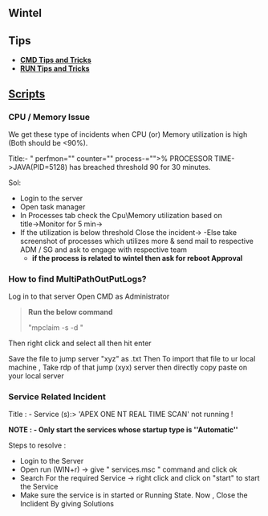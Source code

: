 ## Wintel

## Tips
- [**CMD Tips and Tricks**](Sections/CMD_Tricks.md)
-  [**RUN Tips and Tricks**](Sections/Run_Tricks.md)
  
## [Scripts](Sections/Scripts.md)

###                   CPU / Memory Issue

We get these type of incidents when CPU (or) Memory utilization is high (Both should be <90%). 
 
Title:- " perfmon="" counter="" process-="">% PROCESSOR TIME->JAVA(PID=5128) has breached threshold 90 for 30 minutes. 
 
Sol: 
  - Login to the server
  - Open task manager
  - In Processes tab check the Cpu\Memory utilization based on title→Monitor for 5 min→
  - If the utilization is below threshold Close the incident→
   -Else take screenshot of processes which utilizes more & send mail to respective ADM / SG and ask to engage with respective team
    - **if the process is related to wintel then ask for reboot Approval**


###                      How to find MultiPathOutPutLogs?

Log in to that server 
Open CMD as Administrator 
> **Run the below command**
> 
> "mpclaim -s -d "

Then right click and select all then hit enter 

Save the file to jump server "xyz" as .txt
Then To import that file to ur local machine , Take rdp of that jump (xyx) server then directly copy paste on your local server 

###                                  Service Related Incident
 
Title : - Service (s):> 'APEX ONE NT REAL TIME SCAN' not running !
 
**NOTE : - Only start the services whose startup type is ''Automatic''**
 
Steps to resolve :
- Login to the Server 
- Open run (WIN+r) -> give " services.msc " command and click ok
- Search For the required Service -> right click and click on "start" to start the Service
- Make sure the service is in started or Running State.
Now ,
Close the Inclident By giving Solutions 


